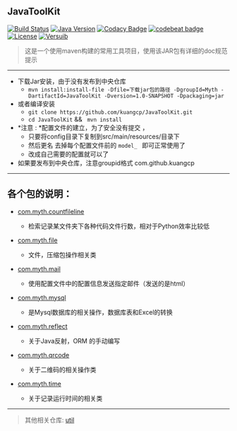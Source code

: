 ## JavaToolKit
[![Build Status](https://travis-ci.org/Kuangcp/JavaToolKit.svg?branch=master)](https://travis-ci.org/Kuangcp/JavaToolKit)
[![Java Version](https://img.shields.io/badge/Java-JRE%208-red.svg)](https://www.java.com/download/)
[![Codacy Badge](https://api.codacy.com/project/badge/Grade/a98ea20e4ff64eee90c43ac2a480e9a8)](https://www.codacy.com/app/Kuangcp/JavaToolKit?utm_source=github.com&amp;utm_medium=referral&amp;utm_content=Kuangcp/JavaToolKit&amp;utm_campaign=Badge_Grade)
[![codebeat badge](https://codebeat.co/badges/9ff07ca0-4c34-448d-a594-507fd9d34ec6)](https://codebeat.co/projects/github-com-kuangcp-javatoolkit-master)
[![License](https://img.shields.io/badge/license-MIT-brightgreen.svg)](LICENSE.md) 
[![Versuib](https://img.shields.io/github/tag/Kuangcp/JavaToolKit.svg)](https://github.com/Kuangcp/JavaToolKit/releases)

> 这是一个使用maven构建的常用工具项目，使用该JAR包有详细的doc规范提示
**********************************
- 下载Jar安装，由于没有发布到中央仓库
    - `mvn install:install-file -Dfile=下载jar包的路径 -DgroupId=Myth -DartifactId=JavaToolKit -Dversion=1.0-SNAPSHOT -Dpackaging=jar`
- 或者编译安装
    - `git clone https://github.com/kuangcp/JavaToolKit.git`
    - `cd JavaToolKit` && ` mvn install`
- *注意 : *配置文件的建立，为了安全没有提交 ，
    - 只要将config目录下复制到src/main/resources/目录下
    - 然后更名 去掉每个配置文件前的 `model_ ` 即可正常使用了
    - 改成自己需要的配置就可以了
- 如果要发布到中央仓库，注意groupid格式 com.github.kuangcp

****************************************
## 各个包的说明：

- [com.myth.countfileline](./src/main/java/com/myth/countfileline)
    -  检索记录某文件夹下各种代码文件行数，相对于Python效率比较低

- [com.myth.file](./src/main/java/com/myth/file)
    -  文件，压缩包操作相关类

- [com.myth.mail](./src/main/java/com/myth/mail)
    -  使用配置文件中的配置信息发送指定邮件（发送的是html）

- [com.myth.mysql ](./src/main/java/com/myth/mysql)
    -  是Mysql数据库的相关操作，数据库表和Excel的转换

-  [com.myth.reflect](./src/main/java/com/myth/reflect)
    - 关于Java反射，ORM 的手动编写

- [com.myth.qrcode](./src/main/java/com/myth/qrcode)
    - 关于二维码的相关操作类

- [com.myth.time](./src/main/java/com/myth/time)
    - 关于记录运行时间的相关类


*******************
> 其他相关仓库: [util](https://github.com/zhazhapan/util)
